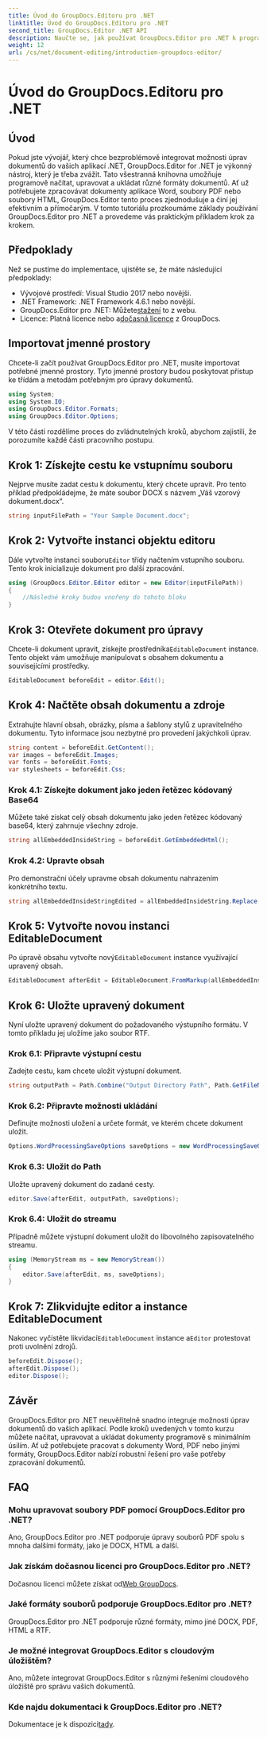 ```yaml
---
title: Úvod do GroupDocs.Editoru pro .NET
linktitle: Úvod do GroupDocs.Editoru pro .NET
second_title: GroupDocs.Editor .NET API
description: Naučte se, jak používat GroupDocs.Editor pro .NET k programové úpravě dokumentů pomocí tohoto podrobného průvodce krok za krokem.
weight: 12
url: /cs/net/document-editing/introduction-groupdocs-editor/
---
```


# Úvod do GroupDocs.Editoru pro .NET

## Úvod 
Pokud jste vývojář, který chce bezproblémově integrovat možnosti úprav dokumentů do vašich aplikací .NET, GroupDocs.Editor for .NET je výkonný nástroj, který je třeba zvážit. Tato všestranná knihovna umožňuje programově načítat, upravovat a ukládat různé formáty dokumentů. Ať už potřebujete zpracovávat dokumenty aplikace Word, soubory PDF nebo soubory HTML, GroupDocs.Editor tento proces zjednodušuje a činí jej efektivním a přímočarým. V tomto tutoriálu prozkoumáme základy používání GroupDocs.Editor pro .NET a provedeme vás praktickým příkladem krok za krokem.
## Předpoklady
Než se pustíme do implementace, ujistěte se, že máte následující předpoklady:
- Vývojové prostředí: Visual Studio 2017 nebo novější.
- .NET Framework: .NET Framework 4.6.1 nebo novější.
-  GroupDocs.Editor pro .NET: Můžete[stažení](https://releases.groupdocs.com/editor/net/) to z webu.
-  Licence: Platná licence nebo a[dočasná licence](https://purchase.groupdocs.com/temporary-license/) z GroupDocs.
## Importovat jmenné prostory
Chcete-li začít používat GroupDocs.Editor pro .NET, musíte importovat potřebné jmenné prostory. Tyto jmenné prostory budou poskytovat přístup ke třídám a metodám potřebným pro úpravy dokumentů.
```csharp
using System;
using System.IO;
using GroupDocs.Editor.Formats;
using GroupDocs.Editor.Options;
```

V této části rozdělíme proces do zvládnutelných kroků, abychom zajistili, že porozumíte každé části pracovního postupu.
## Krok 1: Získejte cestu ke vstupnímu souboru
Nejprve musíte zadat cestu k dokumentu, který chcete upravit. Pro tento příklad předpokládejme, že máte soubor DOCX s názvem „Váš vzorový dokument.docx“.
```csharp
string inputFilePath = "Your Sample Document.docx";
```
## Krok 2: Vytvořte instanci objektu editoru
 Dále vytvořte instanci souboru`Editor` třídy načtením vstupního souboru. Tento krok inicializuje dokument pro další zpracování.
```csharp
using (GroupDocs.Editor.Editor editor = new Editor(inputFilePath))
{
    //Následné kroky budou vnořeny do tohoto bloku
}
```
## Krok 3: Otevřete dokument pro úpravy
 Chcete-li dokument upravit, získejte prostředníka`EditableDocument` instance. Tento objekt vám umožňuje manipulovat s obsahem dokumentu a souvisejícími prostředky.
```csharp
EditableDocument beforeEdit = editor.Edit();
```
## Krok 4: Načtěte obsah dokumentu a zdroje
Extrahujte hlavní obsah, obrázky, písma a šablony stylů z upravitelného dokumentu. Tyto informace jsou nezbytné pro provedení jakýchkoli úprav.
```csharp
string content = beforeEdit.GetContent();
var images = beforeEdit.Images;
var fonts = beforeEdit.Fonts;
var stylesheets = beforeEdit.Css;
```
### Krok 4.1: Získejte dokument jako jeden řetězec kódovaný Base64
Můžete také získat celý obsah dokumentu jako jeden řetězec kódovaný base64, který zahrnuje všechny zdroje.
```csharp
string allEmbeddedInsideString = beforeEdit.GetEmbeddedHtml();
```
### Krok 4.2: Upravte obsah
Pro demonstrační účely upravme obsah dokumentu nahrazením konkrétního textu.
```csharp
string allEmbeddedInsideStringEdited = allEmbeddedInsideString.Replace("Subtitle", "Edited subtitle");
```
## Krok 5: Vytvořte novou instanci EditableDocument
 Po úpravě obsahu vytvořte nový`EditableDocument` instance využívající upravený obsah.
```csharp
EditableDocument afterEdit = EditableDocument.FromMarkup(allEmbeddedInsideStringEdited, null);
```
## Krok 6: Uložte upravený dokument
Nyní uložte upravený dokument do požadovaného výstupního formátu. V tomto příkladu jej uložíme jako soubor RTF.
### Krok 6.1: Připravte výstupní cestu
Zadejte cestu, kam chcete uložit výstupní dokument.
```csharp
string outputPath = Path.Combine("Output Directory Path", Path.GetFileNameWithoutExtension(inputFilePath) + ".rtf");
```
### Krok 6.2: Připravte možnosti ukládání
Definujte možnosti uložení a určete formát, ve kterém chcete dokument uložit.
```csharp
Options.WordProcessingSaveOptions saveOptions = new WordProcessingSaveOptions(WordProcessingFormats.Rtf);
```
### Krok 6.3: Uložit do Path
Uložte upravený dokument do zadané cesty.
```csharp
editor.Save(afterEdit, outputPath, saveOptions);
```
### Krok 6.4: Uložit do streamu
Případně můžete výstupní dokument uložit do libovolného zapisovatelného streamu.
```csharp
using (MemoryStream ms = new MemoryStream())
{
    editor.Save(afterEdit, ms, saveOptions);
}
```
## Krok 7: Zlikvidujte editor a instance EditableDocument
 Nakonec vyčistěte likvidací`EditableDocument` instance a`Editor` protestovat proti uvolnění zdrojů.
```csharp
beforeEdit.Dispose();
afterEdit.Dispose();
editor.Dispose();
```

## Závěr
GroupDocs.Editor pro .NET neuvěřitelně snadno integruje možnosti úprav dokumentů do vašich aplikací. Podle kroků uvedených v tomto kurzu můžete načítat, upravovat a ukládat dokumenty programově s minimálním úsilím. Ať už potřebujete pracovat s dokumenty Word, PDF nebo jinými formáty, GroupDocs.Editor nabízí robustní řešení pro vaše potřeby zpracování dokumentů.
## FAQ
### Mohu upravovat soubory PDF pomocí GroupDocs.Editor pro .NET?
Ano, GroupDocs.Editor pro .NET podporuje úpravy souborů PDF spolu s mnoha dalšími formáty, jako je DOCX, HTML a další.
### Jak získám dočasnou licenci pro GroupDocs.Editor pro .NET?
 Dočasnou licenci můžete získat od[Web GroupDocs](https://purchase.groupdocs.com/temporary-license/).
### Jaké formáty souborů podporuje GroupDocs.Editor pro .NET?
GroupDocs.Editor pro .NET podporuje různé formáty, mimo jiné DOCX, PDF, HTML a RTF.
### Je možné integrovat GroupDocs.Editor s cloudovým úložištěm?
Ano, můžete integrovat GroupDocs.Editor s různými řešeními cloudového úložiště pro správu vašich dokumentů.
### Kde najdu dokumentaci k GroupDocs.Editor pro .NET?
Dokumentace je k dispozici[tady](https://tutorials.groupdocs.com/editor/net/).